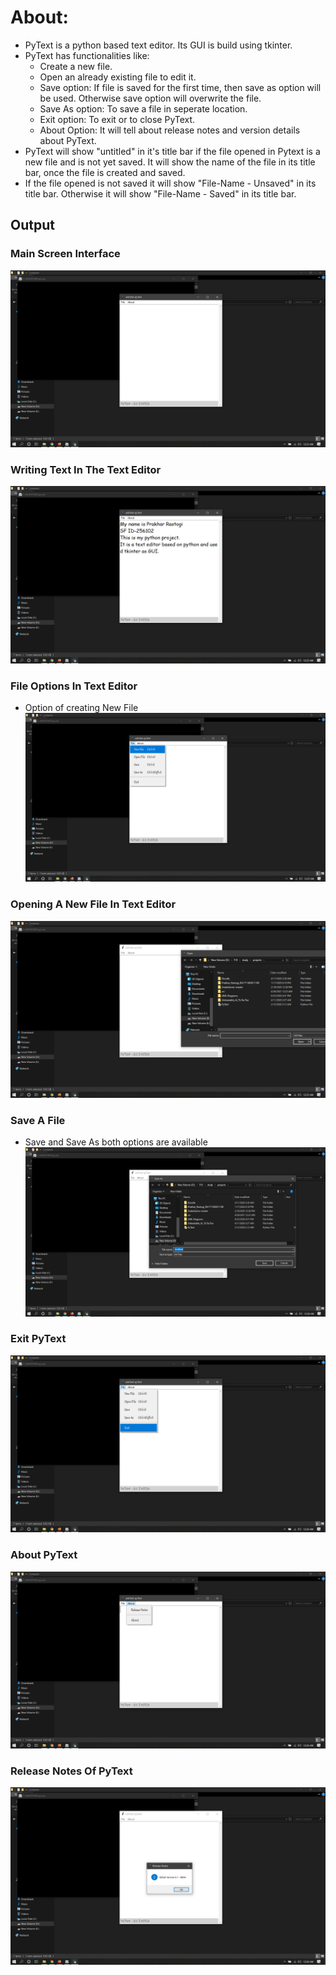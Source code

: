 # About:
* PyText is a python based text editor. Its GUI is build using tkinter.
* PyText has functionalities like:
  * Create a new file.
  * Open an already existing file to edit it.
  * Save option: If file is saved for the first time, then save as option will be used. Otherwise save option will overwrite the file.
  * Save As option: To save a file in seperate location.
  * Exit option: To exit or to close PyText.
  * About Option: It will tell about release notes and version details about PyText.
* PyText will show "untitled" in it's title bar if the file opened in Pytext is a new file and is not yet saved. It will show the name of the file in its title bar, once the file is created and saved. 
* If the file opened is not saved it will show "File-Name - Unsaved" in its title bar. Otherwise it will show "File-Name - Saved" in its title bar.
## Output
### Main Screen Interface
![alt text](https://github.com/PrakharRastogi123/Python_Project_256102/blob/main/Output_ScreenShots/ss%20(1).png)
### Writing Text In The Text Editor
![alt text](https://github.com/PrakharRastogi123/Python_Project_256102/blob/main/Output_ScreenShots/ss%20(2).png)
### File Options In Text Editor
* Option of creating New File
![alt text](https://github.com/PrakharRastogi123/Python_Project_256102/blob/main/Output_ScreenShots/ss%20(3).png)
### Opening A New File In Text Editor
![alt text](https://github.com/PrakharRastogi123/Python_Project_256102/blob/main/Output_ScreenShots/ss%20(4).png)
### Save A File
* Save and Save As both options are available
![alt text](https://github.com/PrakharRastogi123/Python_Project_256102/blob/main/Output_ScreenShots/ss%20(8).png)
### Exit PyText
![alt text](https://github.com/PrakharRastogi123/Python_Project_256102/blob/main/Output_ScreenShots/ss%20(7).png)
### About PyText
![alt text](https://github.com/PrakharRastogi123/Python_Project_256102/blob/main/Output_ScreenShots/ss%20(5).png)
### Release Notes Of PyText
![alt text](https://github.com/PrakharRastogi123/Python_Project_256102/blob/main/Output_ScreenShots/ss%20(6).png)
